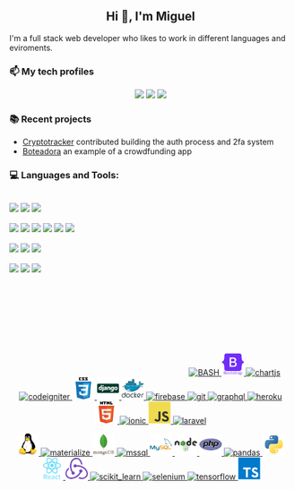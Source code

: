 <h2 align="center">Hi 👋, I'm Miguel</h2>
<p>I'm a full stack web developer who likes to work in different languages and eviroments.</p>

<h3 align="left">📫 My tech profiles</h3>
<p align="center">
  <a href="https://www.linkedin.com/in/miguelalfva/"><img src="https://img.shields.io/badge/linkedin-%230077B5.svg?&style=for-the-badge&logo=linkedin&logoColor=white" /></a>
  <a href="https://tryhackme.com/p/m0rb0"><img src="https://img.shields.io/badge/-TRYHACKME-critical?style=for-the-badge&logo=tryhackme" /></a>
  <a href="https://www.hackerrank.com/miguel_alfva"><img src="https://img.shields.io/badge/-HACKERRANK-333333?style=for-the-badge&logo=HackerRank" /></a>
</p>

<h3 align="left">📚 Recent projects</h3>
<p align="left">
  <ul>
    <li>
      <a href="https://cryptotracker-master.netlify.app" rel="nofollow" target="_blank">Cryptotracker</a> contributed building the auth process and 2fa system
    </li>
    <li>
      <a href="https://boteadora.com" rel="nofollow" target="_blank">Boteadora</a> an example of a crowdfunding app
    </li>
  </ul>
</p>

<h3 align="left">💻 Languages and Tools:</h3>
<br>
<div alig="left">
  <img src="https://img.shields.io/badge/-PHP-292e33?logo=php&style=flat-square" />
  <img src="https://img.shields.io/badge/-Python-292e33?logo=python&style=flat-square" />
  <img src="https://img.shields.io/badge/-JavaScript-292e33?logo=javaScript&style=flat-square" />
</div>
<br/>
<div alig="left">
  <img src="https://img.shields.io/badge/-Larave-292e33?logo=Laravel&style=flat-square" />
  <img src="https://img.shields.io/badge/-Codeigniter-292e33?logo=CodeIgniter&style=flat-square" />
  <img src="https://img.shields.io/badge/-Jquery-292e33?logo=jQuery&style=flat-square" />
  <img src="https://img.shields.io/badge/-React-292e33?logo=React&style=flat-square" />
  <img src="https://img.shields.io/badge/-Ionic-292e33?logo=Ionic&style=flat-square" />
  <img src="https://img.shields.io/badge/-Django-292e33?logo=Django&style=flat-square" />
</div>
<br/>
<div alig="left">
  <img src="https://img.shields.io/badge/-MYSQL-292e33?logo=MySQL&style=flat-square" />
  <img src="https://img.shields.io/badge/-MSSQL-292e33?logo=MicrosoftSQLServer&style=flat-square" />
  <img src="https://img.shields.io/badge/-MongoDB-292e33?logo=MongoDB&style=flat-square" />
</div>
<br/>
<div alig="left">
  <img src="https://img.shields.io/badge/-Git-292e33?logo=Git&style=flat-square" />
  <img src="https://img.shields.io/badge/-Selenium-292e33?logo=Selenium&style=flat-square" />
  <img src="https://img.shields.io/badge/-Docker-292e33?logo=Docker&style=flat-square" />
</div>

<!-- <div align="center">
  <p>
    <img align="center" src="https://github-readme-stats.vercel.app/api/top-langs/?username=miguelalf&langs_count=4&layout=compact&theme=prussian&count_private=true" alt="miguelalf" />
  </p>
  <p>
    <img align="center" src="https://github-readme-stats.vercel.app/api?username=miguelalf&theme=prussian&show_icons=true&locale=en" alt="miguelalf" />
  </p>
  <p>
    <img align="center" src="https://github-readme-streak-stats.herokuapp.com/?user=miguelalf&theme=prussian" alt="miguelalf" />
  </p>
</div> -->

<br/>

<p align="center"> 
  <a href="https://www.gnu.org/software/bash/" target="_blank">
    <svg>
      <img src="https://upload.wikimedia.org/wikipedia/commons/4/4b/Bash_Logo_Colored.svg" title="BASH" alt="BASH" width="40" height="40" bgcolor="white" />
    </svg>
  </a>
  <a href="https://getbootstrap.com" target="_blank">
    <img src="https://raw.githubusercontent.com/devicons/devicon/master/icons/bootstrap/bootstrap-plain-wordmark.svg" alt="Bootstrap" width="40" height="40" title="Bootstrap"/>
  </a>
  <a href="https://www.chartjs.org" target="_blank">
    <img src="https://www.chartjs.org/media/logo-title.svg" alt="chartjs" width="40" height="40" title="Chartjs"/>
  </a>
  <a href="https://codeigniter.com" target="_blank">
    <img src="https://cdn.worldvectorlogo.com/logos/codeigniter.svg" alt="codeigniter" width="40" height="40" title="Codeigniter"/>
  </a>
  <a href="https://www.w3schools.com/css/" target="_blank">
    <img src="https://raw.githubusercontent.com/devicons/devicon/master/icons/css3/css3-original-wordmark.svg" alt="css3" width="40" height="40" title="CSS"/>
  </a>
  <a href="https://www.djangoproject.com/" target="_blank">
    <img src="https://raw.githubusercontent.com/devicons/devicon/master/icons/django/django-original.svg" alt="django" width="40" height="40" title="Django"/>
  </a>
  <a href="https://www.docker.com/" target="_blank">
    <img src="https://raw.githubusercontent.com/devicons/devicon/master/icons/docker/docker-original-wordmark.svg" alt="docker" width="40" height="40" title="Docker"/>
  </a>
  <a href="https://firebase.google.com/" target="_blank">
    <img src="https://www.vectorlogo.zone/logos/firebase/firebase-icon.svg" alt="firebase" width="40" height="40" title="Firebase"/>
  </a>
  <a href="https://git-scm.com/" target="_blank">
    <img src="https://www.vectorlogo.zone/logos/git-scm/git-scm-icon.svg" alt="git" width="40" height="40" title="Git"/>
  </a>
  <a href="https://graphql.org" target="_blank">
    <img src="https://www.vectorlogo.zone/logos/graphql/graphql-icon.svg" alt="graphql" width="40" height="40" title="GraphQL"/>
  </a>
  <a href="https://heroku.com" target="_blank">
    <img src="https://www.vectorlogo.zone/logos/heroku/heroku-icon.svg" alt="heroku" width="40" height="40" title="Heroku"/>
  </a>
  <a href="https://www.w3.org/html/" target="_blank">
    <img src="https://raw.githubusercontent.com/devicons/devicon/master/icons/html5/html5-original-wordmark.svg" alt="html5" width="40" height="40" title="HTML"/>
  </a>
  <a href="https://ionicframework.com" target="_blank">
    <img src="https://upload.wikimedia.org/wikipedia/commons/d/d1/Ionic_Logo.svg" alt="ionic" width="40" height="40"/>
  </a>
  <a href="https://developer.mozilla.org/en-US/docs/Web/JavaScript" target="_blank">
    <img src="https://raw.githubusercontent.com/devicons/devicon/master/icons/javascript/javascript-original.svg" alt="javascript" width="40" height="40" title="JS"/>
  </a>
  <a href="https://laravel.com/" target="_blank">
    <img src="https://laravel.com/img/logomark.min.svg" alt="laravel" width="40" height="40" title="Laravel"/>
  </a>
 </p>
 <p align="center">
  <a href="https://www.linux.org/" target="_blank">
    <img src="https://raw.githubusercontent.com/devicons/devicon/master/icons/linux/linux-original.svg" alt="linux" width="40" height="40" title="Linux"/>
  </a>
  <a href="https://materializecss.com/" target="_blank">
    <img src="https://raw.githubusercontent.com/prplx/svg-logos/5585531d45d294869c4eaab4d7cf2e9c167710a9/svg/materialize.svg" alt="materialize" width="40" height="40" title="Materialize"/>
  </a>
  <a href="https://www.mongodb.com/" target="_blank">
    <img src="https://raw.githubusercontent.com/devicons/devicon/master/icons/mongodb/mongodb-original-wordmark.svg" alt="mongodb" width="40" height="40" title="Mongo"/>
  </a>
  <a href="https://www.microsoft.com/en-us/sql-server" target="_blank">
    <img src="https://www.svgrepo.com/show/303229/microsoft-sql-server-logo.svg" alt="mssql" width="40" height="40" title="MSSQL"/>
  </a>
  <a href="https://www.mysql.com/" target="_blank">
    <img src="https://raw.githubusercontent.com/devicons/devicon/master/icons/mysql/mysql-original-wordmark.svg" alt="mysql" width="40" height="40" title="MYSQL"/>
  </a>
  <a href="https://nodejs.org" target="_blank">
    <img src="https://raw.githubusercontent.com/devicons/devicon/master/icons/nodejs/nodejs-original-wordmark.svg" alt="nodejs" width="40" height="40" alt="Node"/>
  </a>
  <a href="https://www.php.net" target="_blank">
    <img src="https://raw.githubusercontent.com/devicons/devicon/master/icons/php/php-original.svg" alt="php" width="40" height="40" title="PHP <3"/>
  </a>
  <a href="https://pandas.pydata.org/" target="_blank">
    <img src="https://pandas.pydata.org/static/img/pandas_white.svg" alt="pandas" width="40" height="40" title="Pandas"/>
  </a>
  <a href="https://www.python.org" target="_blank">
    <img src="https://raw.githubusercontent.com/devicons/devicon/master/icons/python/python-original.svg" alt="python" width="40" height="40" title="Python"/>
  </a>
  <a href="https://reactjs.org/" target="_blank">
    <img src="https://raw.githubusercontent.com/devicons/devicon/master/icons/react/react-original-wordmark.svg" alt="react" width="40" height="40" title="React"/>
  </a>
  <a href="https://redux.js.org" target="_blank">
    <img src="https://raw.githubusercontent.com/devicons/devicon/master/icons/redux/redux-original.svg" alt="redux" width="40" height="40" title="Redux"/>
  </a>
  <a href="https://scikit-learn.org/" target="_blank">
    <img src="https://upload.wikimedia.org/wikipedia/commons/0/05/Scikit_learn_logo_small.svg" alt="scikit_learn" width="40" height="40" title="SciKit"/>
  </a>
  <a href="https://www.selenium.dev" target="_blank">
    <img src="https://raw.githubusercontent.com/detain/svg-logos/780f25886640cef088af994181646db2f6b1a3f8/svg/selenium-logo.svg" alt="selenium" width="40" height="40" title="Selenium"/>
  </a>
  <a href="https://www.tensorflow.org" target="_blank">
    <img src="https://www.vectorlogo.zone/logos/tensorflow/tensorflow-icon.svg" alt="tensorflow" width="40" height="40" title="Tensorflow"/>
  </a>
  <a href="https://www.typescriptlang.org/" target="_blank">
    <img src="https://raw.githubusercontent.com/devicons/devicon/master/icons/typescript/typescript-original.svg" alt="typescript" width="40" height="40" title="Typescript"/>
  </a>
</p>

<!--
**miguelalf/miguelalf** is a ✨ _special_ ✨ repository because its `README.md` (this file) appears on your GitHub profile.

Here are some ideas to get you started:

- 🔭 I’m currently working on ...
- 🌱 I’m currently learning ...
- 👯 I’m looking to collaborate on ...
- 🤔 I’m looking for help with ...
- 💬 Ask me about ...
- 📫 How to reach me: ...
- 😄 Pronouns: ...
- ⚡ Fun fact: ...
-->
